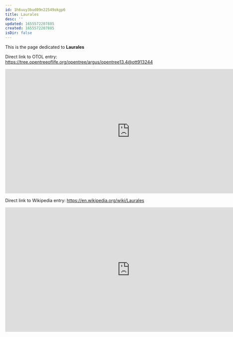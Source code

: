 ```yaml
---
id: 1h6uuy3bud09n22549okgp6
title: Laurales
desc: ''
updated: 1655572207885
created: 1655572207885
isDir: false
---
```

This is the page dedicated to **Laurales**


Direct link to OTOL entry: https://tree.opentreeoflife.org/opentree/argus/opentree13.4@ott913244



<html>
    <body>
    <iframe src="https://tree.opentreeoflife.org/opentree/argus/opentree13.4@ott913244"
    width="800" height="400" frameborder="0" allowfullscreen> </iframe>
    </body>
</html>
    


Direct link to Wikipedia entry: https://en.wikipedia.org/wiki/Laurales



<html>
    <body>
    <iframe src="https://en.wikipedia.org/wiki/Laurales"
    width="800" height="400" frameborder="0" allowfullscreen> </iframe>
    </body>
</html>
    
